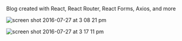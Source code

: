 Blog created with React, React Router, React Forms, Axios, and more

![screen shot 2016-07-27 at 3 08 21 pm](https://cloud.githubusercontent.com/assets/6344422/17192731/fc05ccf2-540c-11e6-81d0-82c8c9d25b6e.png)

![screen shot 2016-07-27 at 3 17 11 pm](https://cloud.githubusercontent.com/assets/6344422/17192804/5d31a12c-540d-11e6-885f-5fc216ff51ee.png)

